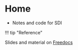 # Home

- Notes and code for SDI

!!! tip "Reference"

Slides and material on [Freedocs](https://freedocs.mi.hdm-stuttgart.de/sdi.html)
